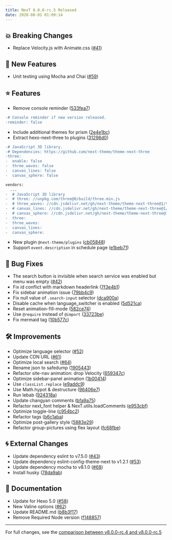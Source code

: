 ```yaml
---
title: NexT 8.0.0-rc.5 Released
date: 2020-08-01 01:09:14
---
```


## 💥 Breaking Changes

- Replace Velocity.js with Animate.css ([#41](https://github.com/next-theme/hexo-theme-next/pull/41))

## 🌟 New Features

- Unit testing using Mocha and Chai ([#59](https://github.com/next-theme/hexo-theme-next/pull/59))

## ⭐ Features

- Remove console reminder ([533fea7](https://github.com/next-theme/hexo-theme-next/commit/533fea7777f725063e3e45de29a2ea10aa7ad24a))
```diff
-# Console reminder if new version released.
-reminder: false
```
- Include additional themes for prism ([2e4e1bc](https://github.com/next-theme/hexo-theme-next/commit/2e4e1bc16fa3cd311e9e7f9e25cdf228c7819e0b))
- Extract hexo-next-three to plugins ([31298d0](https://github.com/next-theme/hexo-theme-next/commit/31298d003e4e30cbf6d904eacca9d99a171742cc))
```diff
-# JavaScript 3D library.
-# Dependencies: https://github.com/next-theme/theme-next-three
-three:
-  enable: false
-  three_waves: false
-  canvas_lines: false
-  canvas_sphere: false

vendors:
  ...
-  # JavaScript 3D library
-  # three: //unpkg.com/three@0/build/three.min.js
-  # three_waves: //cdn.jsdelivr.net/gh/next-theme/theme-next-three@1/three-waves.min.js
-  # canvas_lines: //cdn.jsdelivr.net/gh/next-theme/theme-next-three@1/canvas_lines.min.js
-  # canvas_sphere: //cdn.jsdelivr.net/gh/next-theme/theme-next-three@1/canvas_sphere.min.js
-  three:
-  three_waves:
-  canvas_lines:
-  canvas_sphere:
```
- New plugin `@next-theme/plugins` ([cb05848](https://github.com/next-theme/hexo-theme-next/commit/cb05848d11c71ee51fb2bbf743c227659556d5b1))
- Support `event.description` in schedule page ([e1beb71](https://github.com/next-theme/hexo-theme-next/commit/e1beb71f6ee5eef40e1e05a715d43e2766377951))

## 🐞 Bug Fixes

- The search button is invisible when search service was enabled but menu was empty ([#42](https://github.com/next-theme/hexo-theme-next/pull/42))
- Fix id conflict with markdown headerlink ([7f3e4b1](https://github.com/next-theme/hexo-theme-next/commit/7f3e4b16c13e5df3eb224820eff024ed84817d08))
- Fix sidebar animation issue ([79bb4c9](https://github.com/next-theme/hexo-theme-next/commit/79bb4c9ebecd89bdeec52be13cc805e177066ec0))
- Fix null value of `.search-input` selector ([dca900a](https://github.com/next-theme/hexo-theme-next/commit/dca900aa7aad2aba1f176091c50aee0febb21e4b))
- Disable cache when language_switcher is enabled ([5d521ca](https://github.com/next-theme/hexo-theme-next/commit/5d521cab59a1456937cd897980b0c161a1ad8907))
- Reset animation-fill-mode ([582ce74](https://github.com/next-theme/hexo-theme-next/commit/582ce74e93631fb8f97ca33c45933ca2698a7c0f))
- Use `@require` instead of `@import` ([33723be](https://github.com/next-theme/hexo-theme-next/commit/33723be6ad6419b562d0f92583d9e6ffcbb84e8c))
- Fix mermaid tag ([10b577c](https://github.com/next-theme/hexo-theme-next/commit/10b577cc7f88cd2e361afc25e465fe062ecdddac))

## 🛠 Improvements

- Optimize language selector ([#52](https://github.com/next-theme/hexo-theme-next/pull/52))
- Update CDN URL ([#61](https://github.com/next-theme/hexo-theme-next/pull/61))
- Optimize local search ([#64](https://github.com/next-theme/hexo-theme-next/pull/64))
- Rename json to safedump ([1905443](https://github.com/next-theme/hexo-theme-next/commit/19054432babdd440c76abc6e3e1e2490417c59cd))
- Refactor site-nav animation: drop Velocity ([659347c](https://github.com/next-theme/hexo-theme-next/commit/659347cc1e6ff00eea00eceeff3bfd1677450350))
- Optimize sidebar-panel animation ([1b00414](https://github.com/next-theme/hexo-theme-next/commit/1b004149876d83edf5461b16c24799306a20ca01))
- Use `classList.replace` ([e9addc9](https://github.com/next-theme/hexo-theme-next/commit/e9addc90ca7f3002602224f59472b671bcd98ef4))
- Use Math.hypot & destructure ([96406e7](https://github.com/next-theme/hexo-theme-next/commit/96406e79ae2bcbf366fdf2194cbc82fb58c6cb63))
- Run lebab ([924318a](https://github.com/next-theme/hexo-theme-next/commit/924318a19d78e70a99cd3da7928b76b3905df5e0))
- Update changyan comments ([bfa9a75](https://github.com/next-theme/hexo-theme-next/commit/bfa9a754407e51e30b7f356127e885790e829b81))
- Refactor next_font helper & NexT.utils.loadComments ([e953cbf](https://github.com/next-theme/hexo-theme-next/commit/e953cbf4b0d31c7c1f317ca48fcf096010f92168))
- Optimize toggle-line ([c954bc2](https://github.com/next-theme/hexo-theme-next/commit/c954bc29c9e95ae22a4029e7e90d820cad142c98))
- Refactor tags ([b6c1aba](https://github.com/next-theme/hexo-theme-next/commit/b6c1aba4d59ba2c7f2ef3fdba8106dbf2a2fb329))
- Optimize post-gallery style ([5883e29](https://github.com/next-theme/hexo-theme-next/commit/5883e29ad324d6540486f7cee689dab10d88dde0))
- Refactor group-pictures using flex layout ([fc68fbe](https://github.com/next-theme/hexo-theme-next/commit/fc68fbe9a32261a51220b6a936e5fb421343a342))

## 🌀 External Changes

- Update dependency eslint to v7.5.0 ([#43](https://github.com/next-theme/hexo-theme-next/pull/43))
- Update dependency eslint-config-theme-next to v1.2.1 ([#53](https://github.com/next-theme/hexo-theme-next/pull/53))
- Update dependency mocha to v8.1.0 ([#68](https://github.com/next-theme/hexo-theme-next/pull/68))
- Install husky ([78da9ab](https://github.com/next-theme/hexo-theme-next/commit/78da9ab59058e7e59e981f13cc1718c94d2f7337))

## 📖 Documentation

- Update for Hexo 5.0 ([#58](https://github.com/next-theme/hexo-theme-next/pull/58))
- New Valine options ([#62](https://github.com/next-theme/hexo-theme-next/pull/62))
- Update README.md ([b8b3f17](https://github.com/next-theme/hexo-theme-next/commit/b8b3f17aefc58e5ebcae04caa55921e6b4d81020))
- Remove Required Node version ([f148857](https://github.com/next-theme/hexo-theme-next/commit/f1488575e1d5dee0f515722134540f217203ebd5))

***

For full changes, see the [comparison between v8.0.0-rc.4 and v8.0.0-rc.5](https://github.com/next-theme/hexo-theme-next/compare/v8.0.0-rc.4...v8.0.0-rc.5)

